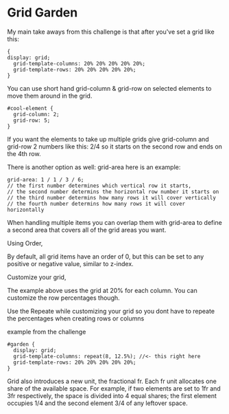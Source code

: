 # Grid Garden

My main take aways from this challenge is that after you've set a grid like this:

```
{
display: grid;
  grid-template-columns: 20% 20% 20% 20% 20%;
  grid-template-rows: 20% 20% 20% 20% 20%;
}
```

You can use short hand grid-column & grid-row on selected elements to move them around in the grid.

```
#cool-element {
  grid-column: 2;
  grid-row: 5;
}
```

If you want the elements to take up multiple grids give grid-column and grid-row 2 numbers like this: 2/4 so it starts on the second row and ends on the 4th row.

There is another option as well: grid-area here is an example:

```
grid-area: 1 / 1 / 3 / 6;
// the first number determines which vertical row it starts,
// the second number determins the horizontal row number it starts on
// the third number determins how many rows it will cover vertically
// the fourth number determins how many rows it will cover horizontally

```

When handling multiple items you can overlap them with grid-area to define a second area that covers all of the grid areas you want.

Using Order,

By default, all grid items have an order of 0, but this can be set to any positive or negative value, similar to z-index.

Customize your grid,

The example above uses the grid at 20% for each column. You can customize the row percentages though.

Use the Repeate while customizing your grid so you dont have to repeate the percentages when creating rows or columns

example from the challenge
```
#garden {
  display: grid;
  grid-template-columns: repeat(8, 12.5%); //<- this right here
  grid-template-rows: 20% 20% 20% 20% 20%;
}
```

Grid also introduces a new unit, the fractional fr. Each fr unit allocates one share of the available space. For example, if two elements are set to 1fr and 3fr respectively, the space is divided into 4 equal shares; the first element occupies 1/4 and the second element 3/4 of any leftover space.


